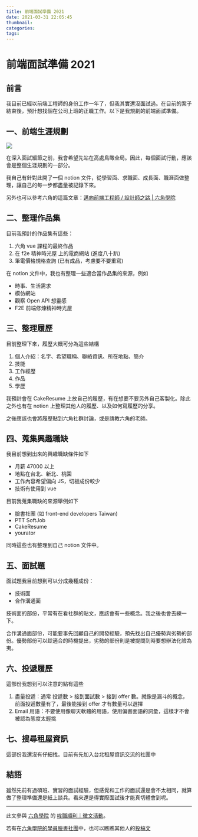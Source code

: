```yaml
---
title: 前端面試準備 2021
date: 2021-03-31 22:05:45
thumbnail:
categories:
tags:
---
```


# 前端面試準備 2021


## 前言

我目前已經以前端工程師的身份工作一年了，但我其實還沒面試過。在目前的案子結束後，預計想找個在公司上班的正職工作。以下是我規劃的前端面試準備。


## 一、前端生涯規劃
![](https://i.imgur.com/2V7QvMA.jpg)

在深入面試細節之前，我會希望先站在高處鳥瞰全局。因此，每個面試行動，應該會是整個生涯規劃的一部分。

我自己有針對此開了一個 notion 文件，從學習面、求職面、成長面、職涯面做整理，讓自己的每一步都盡量被記錄下來。

另外也可以參考六角的這篇文章：[邁向前端工程師 / 設計師之路 | 六角學院](https://www.hexschool.com/qa/how-to.html)

## 二、整理作品集

目前我預計的作品集有這些：
1. 六角 vue 課程的最終作品
2. 在 f2e 精神時光屋 上的電商網站 (進度八十趴)
3. 筆電價格規格查詢 (已有成品，考慮要不要重寫)

在 notion 文件中，我也有整理一些適合當作品集的來源，例如
- 時事、生活需求
- 模仿網站
- 觀察 Open API 想靈感
- F2E 前端修煉精神時光屋

## 三、整理履歷

目前整理下來，履歷大概可分為這些結構
1. 個人介紹：名字、希望職稱、聯絡資訊、所在地點、簡介
2. 技能
3. 工作經歷
4. 作品
5. 學歷

我預計會在 CakeResume 上放自己的履歷，有在想要不要另外自己客製化。除此之外也有在 notion 上整理其他人的履歷、以及如何寫履歷的分享。

之後應該也會將履歷貼到六角社群討論，或是請教六角的老師。


## 四、蒐集興趣職缺

我目前想到出來的興趣職缺條件如下
- 月薪 47000 以上
- 地點在台北、新北、桃園
- 工作內容希望偏向 JS，切板成份較少
- 技術有使用到 vue

目前我蒐集職缺的來源舉例如下
- 臉書社團 (如 front-end developers Taiwan)
- PTT SoftJob
- CakeResume
- yourator

同時這些也有整理到自己 notion 文件中。


## 五、面試題

面試題我目前想到可以分成幾種成份：
- 技術面
- 合作溝通面

技術面的部份，平常有在看社群的貼文，應該會有一些概念。我之後也會去練一下。

合作溝通面部份，可能要事先回顧自己的開發經驗，預先找出自己優勢與劣勢的部份。優勢部份可以趁適合的時機提出，劣勢的部份則是被提問到時要想辦法化險為夷。


## 六、投遞履歷

這部份我想到可以注意的點有這些
1. 盡量投遞：通常 投遞數 > 接到面試數 > 接到 offer 數。就像是漏斗的概念，前面投遞數量有了，最後能接到 offer 才有數量可以選擇
2. Email 用語：不要使用像聊天軟體的用語，使用偏書面語的詞彙，這樣才不會被認為態度太輕挑 


## 七、搜尋租屋資訊

這部份我還沒有仔細找。目前有先加入台北租屋資訊交流的社團中



## 結語

雖然先前有過碩班、實習的面試經驗，但感覺和工作的面試還是會不太相同，就算做了整理準備還是紙上談兵。看來還是得實際面試後才能真切體會到呢。


---

此文參與 [六角學院](https://www.hexschool.com/) 的 [哞職順利｜徵文活動](https://www.hexschool.com/2021/03/08/2021-03-08-ox-year-call-for-papers/)。

若有在[六角學院的學員臉書社團](https://www.facebook.com/groups/110635703123103)中，也可以瞧瞧其他人的[投稿文](https://www.facebook.com/groups/110635703123103/permalink/887938915392774/)